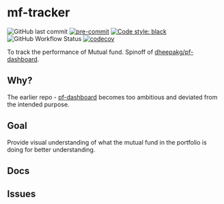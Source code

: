 # mf-tracker

![GitHub last commit](https://img.shields.io/github/last-commit/dheepakg/mf-tracker)  [![pre-commit](https://img.shields.io/badge/pre--commit-enabled-brightgreen?logo=pre-commit)](https://github.com/pre-commit/pre-commit)  [![Code style: black](https://img.shields.io/badge/code%20style-black-000000.svg)](https://github.com/psf/black)  ![GitHub Workflow Status](https://img.shields.io/github/actions/workflow/status/dheepakg/mf-tracker/cov-gh.yaml) [![codecov](https://codecov.io/github/dheepakg/mf-tracker/branch/main/graph/badge.svg?token=LDX9FKE0PH)](https://codecov.io/github/dheepakg/mf-tracker)


To track the performance of Mutual fund.  Spinoff of [dheepakg/pf-dashboard](https://github.com/dheepakg/pf-dashboard).

## Why?
The earlier repo - [pf-dashboard](https://github.com/dheepakg/pf-dashboard) becomes too ambitious and deviated from the intended purpose.

## Goal
Provide visual understanding of what the mutual fund in the portfolio is doing for better understanding.

## Docs


## Issues



